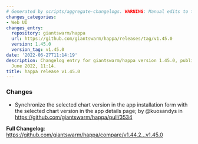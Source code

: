 ```yaml
---
# Generated by scripts/aggregate-changelogs. WARNING: Manual edits to this files will be overwritten.
changes_categories:
- Web UI
changes_entry:
  repository: giantswarm/happa
  url: https://github.com/giantswarm/happa/releases/tag/v1.45.0
  version: 1.45.0
  version_tag: v1.45.0
date: '2022-06-27T11:14:19'
description: Changelog entry for giantswarm/happa version 1.45.0, published on 27
  June 2022, 11:14.
title: happa release v1.45.0
---
```


<!-- Release notes generated using configuration in .github/release.yml at main -->

### Changes
* Synchronize the selected chart version in the app installation form with the selected chart version in the app details page; by @kuosandys in https://github.com/giantswarm/happa/pull/3534


**Full Changelog**: https://github.com/giantswarm/happa/compare/v1.44.2...v1.45.0
